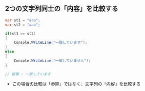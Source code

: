 ## 2つの文字列同士の「内容」を比較する

```c#
var st1 = "aaa";
var st2 = "aaa";

if(st1 == st2)
{
    Console.WriteLine("一致しています");
}
else
{
    Console.WriteLine("一致していません");
}

// 結果 : 一致しています
```
- この場合の比較は「参照」ではなく、文字列の「内容」を比較する
